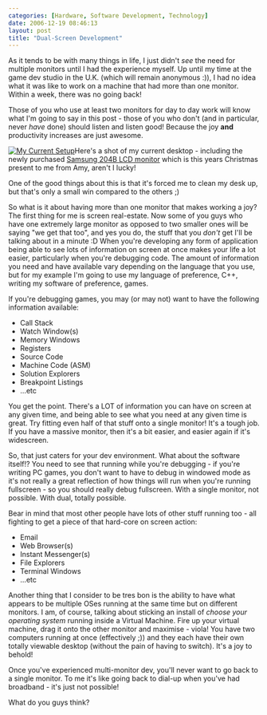 ```yaml
---
categories: [Hardware, Software Development, Technology]
date: 2006-12-19 08:46:13
layout: post
title: "Dual-Screen Development"
---
```

As it tends to be with many things in life, I just didn't <em>see</em> the need for multiple monitors until I had the experience myself. Up until my time at the game dev studio in the U.K. (which will remain anonymous :)), I had no idea what it was like to work on a machine that had more than one monitor. Within a week, there was no going back!

Those of you who use at least two monitors for day to day work will know what I'm going to say in this post - those of you who don't (and in particular, never <em>have</em> done) should listen and listen good! Because the joy <strong>and</strong> productivity increases are just awesome.

<a href="/uploads/2006/12/cimg2375.JPG" title="My Current Setup" rel="lightbox"><img src="/uploads/2006/12/cimg2375.thumbnail.JPG" alt="My Current Setup" class="InlineImageRight" /></a>Here's a shot of my current desktop - including the newly purchased <a href="http://www.samsung.com/Products/Monitor/LCD_Digital/LS20BRDBSQXAA.asp" target="_blank" title="Samsung 204B">Samsung 204B LCD monitor</a> which is this years Christmas present to me from Amy, aren't I lucky!

One of the good things about this is that it's forced me to clean my desk up, but that's only a small win compared to the others ;)

So what is it about having more than one monitor that makes working a joy? The first thing for me is screen real-estate. Now some of you guys who have one extremely large monitor as opposed to two smaller ones will be saying "we get that too", and yes you do, the stuff that you <em>don't</em> get I'll be talking about in a minute :D When you're developing any form of application being able to see lots of information on screen at once makes your life a lot easier, particularly when you're debugging code. The amount of information you need and have available vary depending on the language that you use, but for my example I'm going to use my language of preference, C++, writing my software of preference, games.

If you're debugging games, you may (or may not) want to have the following information available:
<ul><li>Call Stack</li><li>Watch Window(s)</li><li>Memory Windows</li><li>Registers</li><li>Source Code</li><li>Machine Code (ASM)</li><li>Solution Explorers</li><li>Breakpoint Listings</li><li>...etc</li></ul>You get the point. There's a LOT of information you can have on screen at any given time, and being able to see what you need at any given time is great. Try fitting even half of that stuff onto a single monitor! It's a tough job. If you have a massive monitor, then it's a bit easier, and easier again if it's widescreen.

So, that just caters for your dev environment. What about the software itself!? You need to see that running while you're debugging - if you're writing PC games, you don't want to have to debug in windowed mode as it's not really a great reflection of how things will run when you're running fullscreen - so you should really debug fullscreen. With a single monitor, not possible. With dual, totally possible.

Bear in mind that most other people have lots of other stuff running too - all fighting to get a piece of that hard-core on screen action:
<ul><li>Email</li><li>Web Browser(s)</li><li>Instant Messenger(s)</li><li>File Explorers</li><li>Terminal Windows</li><li>...etc</li></ul>

Another thing that I consider to be tres bon is the ability to have what appears to be multiple OSes running at the same time but on different monitors. I am, of course, talking about sticking an install of <em>*choose your operating system*</em> running inside a Virtual Machine. Fire up your virtual machine, drag it onto the other monitor and maximise - viola! You have two computers running at once (effectively ;)) and they each have their own totally viewable desktop (without the pain of having to switch). It's a joy to behold!

Once you've experienced multi-monitor dev, you'll never want to go back to a single monitor. To me it's like going back to dial-up when you've had broadband - it's just not possible!

What do you guys think?
